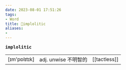 ```yaml
---
date: 2023-08-01 17:51:26
tags: 
- Word
title: 📖implolitic
aliases: 
- 
---
```


<pre><strong>implolitic</strong></pre>
|   |   |   |
|---|---|---|
|[ɪm'pɒlɪtɪk]|adj. unwise 不明智的|[[tactless]]|